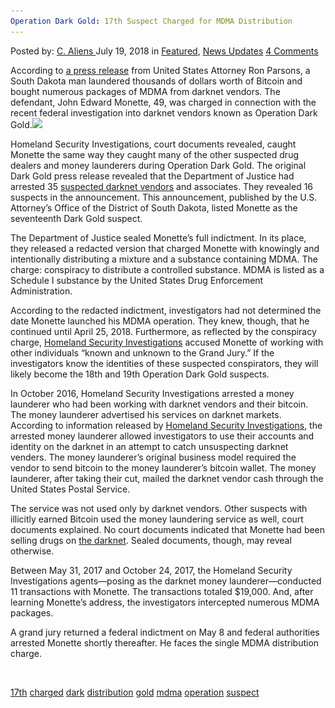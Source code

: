 ```yaml
---
Operation Dark Gold: 17th Suspect Charged for MDMA Distribution
---
```

<article class="post-listing post-26336 post type-post status-publish format-standard has-post-thumbnail hentry 
 tag-17th tag-charged tag-dark tag-distribution tag-gold tag-mdma tag-operation tag-suspect">
<div class="post-inner">
<span>Posted by: <a href="https://www.deepdotweb.com/author/caliens/" title="">C. Aliens </a></span>
<span>July 19, 2018</span>
<span>in <a href="https://www.deepdotweb.com/category/deepdot-news/" rel="category tag">Featured</a>, <a href="https://www.deepdotweb.com/category/news-updates/" rel="category tag">News Updates</a></span>
<span><a href="https://www.deepdotweb.com/2018/07/19/operation-dark-gold-17th-suspect-charged-for-mdma-distribution/#comments">4 Comments</a></span>


<p>According to <a href="https://www.justice.gov/usao-sd/pr/first-nationwide-undercover-operation-targeting-darknet-vendors-results-arrests-more-35">a press release</a> from United States Attorney Ron Parsons, a South Dakota man laundered thousands of dollars worth of Bitcoin and bought numerous packages of MDMA from darknet vendors. The defendant, John Edward Monette, 49, was charged in connection with the recent federal investigation into darknet vendors known as Operation Dark Gold.<img class="wp-image-26337 aligncenter" src="/imgs/2018/07/word-image-42.jpeg" srcset="/imgs/2018/07/word-image-42.jpeg 660w, /imgs/2018/07/word-image-42-300x150.jpeg 300w" sizes="(max-width: 660px) 100vw, 660px" /></p>
<p>Homeland Security Investigations, court documents revealed, caught Monette the same way they caught many of the other suspected drug dealers and money launderers during Operation Dark Gold. The original Dark Gold press release revealed that the Department of Justice had arrested 35 <a href="https://www.deepdotweb.com/tag/bust/">suspected darknet vendors</a> and associates. They revealed 16 suspects in the announcement. This announcement, published by the U.S. Attorney’s Office of the District of South Dakota, listed Monette as the seventeenth Dark Gold suspect.</p>
<p>The Department of Justice sealed Monette&#8217;s full indictment. In its place, they released a redacted version that charged Monette with knowingly and intentionally distributing a mixture and a substance containing MDMA. The charge: conspiracy to distribute a controlled substance. MDMA is listed as a Schedule I substance by the United States Drug Enforcement Administration.</p>
<p>According to the redacted indictment, investigators had not determined the date Monette launched his MDMA operation. They knew, though, that he continued until April 25, 2018. Furthermore, as reflected by the conspiracy charge, <a href="https://www.deepdotweb.com/tag/hsi/">Homeland Security Investigations</a> accused Monette of working with other individuals “known and unknown to the Grand Jury.” If the investigators know the identities of these suspected conspirators, they will likely become the 18th and 19th Operation Dark Gold suspects.</p>
<p>In October 2016, Homeland Security Investigations arrested a money launderer who had been working with darknet vendors and their bitcoin. The money launderer advertised his services on darknet markets. According to information released by <a href="https://www.deepdotweb.com/tag/hsi/">Homeland Security Investigations</a>, the arrested money launderer allowed investigators to use their accounts and identity on the darknet in an attempt to catch unsuspecting darknet venders. The money launderer’s original business model required the vendor to send bitcoin to the money launderer’s bitcoin wallet. The money launderer, after taking their cut, mailed the darknet vendor cash through the United States Postal Service.</p>
<p>The service was not used only by darknet vendors. Other suspects with illicitly earned Bitcoin used the money laundering service as well, court documents explained. No court documents indicated that Monette had been selling drugs on <a href="https://www.deepdotweb.com/tag/darknet/">the darknet</a>. Sealed documents, though, may reveal otherwise.</p>
<p>Between May 31, 2017 and October 24, 2017, the Homeland Security Investigations agents—posing as the darknet money launderer—conducted 11 transactions with Monette. The transactions totaled $19,000. And, after learning Monette&#8217;s address, the investigators intercepted numerous MDMA packages.</p>
<p>A grand jury returned a federal indictment on May 8 and federal authorities arrested Monette shortly thereafter. He faces the single MDMA distribution charge.</p>
<p>&nbsp;</p>
</div>
<a href="https://www.deepdotweb.com/tag/17th/" rel="tag">17th</a> <a href="https://www.deepdotweb.com/tag/charged/" rel="tag">charged</a> <a href="https://www.deepdotweb.com/tag/dark/" rel="tag">dark</a> <a href="https://www.deepdotweb.com/tag/distribution/" rel="tag">distribution</a> <a href="https://www.deepdotweb.com/tag/gold/" rel="tag">gold</a> <a href="https://www.deepdotweb.com/tag/mdma/" rel="tag">mdma</a> <a href="https://www.deepdotweb.com/tag/operation/" rel="tag">operation</a> <a href="https://www.deepdotweb.com/tag/suspect/" rel="tag">suspect</a></span> <span style="display:none" class="updated">2018-07-19<a href="https://www.deepdotweb.com/author/caliens/" title="Posts by C. Aliens" rel="author">C. Aliens</a></strong></div>

